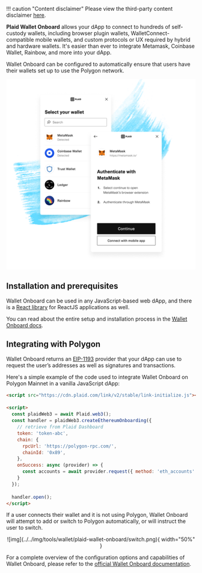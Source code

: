 !!! caution "Content disclaimer"
    Please view the third-party content disclaimer [<ins>here</ins>](https://github.com/0xPolygon/wiki/blob/master/CONTENT_DISCLAIMER.md).

**Plaid Wallet Onboard** allows your dApp to connect to hundreds of self-custody wallets, including browser plugin wallets, WalletConnect-compatible mobile wallets, and custom protocols or UX required by hybrid and hardware wallets. It's easier than ever to integrate Metamask, Coinbase Wallet, Rainbow, and more into your dApp.

Wallet Onboard can be configured to automatically ensure that users have their wallets set up to use the Polygon network.

![img](../../img/tools/wallet/plaid-wallet-onboard/splash.png)

## Installation and prerequisites

Wallet Onboard can be used in any JavaScript-based web dApp, and there is a [React library](https://github.com/plaid/react-plaid-link#usage-with-wallet-onboard) for ReactJS applications as well.

You can read about the entire setup and installation process in the [Wallet Onboard docs](https://plaid.com/docs/wallet-onboard/add-to-app/#enable-wallet-onboard-and-retrieve-a-link-token).

## Integrating with Polygon

Wallet Onboard returns an [EIP-1193](https://eips.ethereum.org/EIPS/eip-1193) provider that your dApp can use to request the user’s addresses as well as signatures and transactions.

Here's a simple example of the code used to integrate Wallet Onboard on Polygon Mainnet in a vanilla JavaScript dApp:

```html
<script src="https://cdn.plaid.com/link/v2/stable/link-initialize.js"></script>

<script>
  const plaidWeb3 = await Plaid.web3();
  const handler = plaidWeb3.createEthereumOnboarding({
    // retrieve from Plaid Dashboard
    token: 'token-abc',
    chain: {
      rpcUrl: 'https://polygon-rpc.com/',
      chainId: '0x89',
    },
    onSuccess: async (provider) => {
      const accounts = await provider.request({ method: 'eth_accounts' });
    }
  });

  handler.open();
</script>
```

If a user connects their wallet and it is not using Polygon, Wallet Onboard will attempt to add or switch to Polygon automatically, or will instruct the user to switch.

<center>
![img](../../img/tools/wallet/plaid-wallet-onboard/switch.png){ width="50%" }
</center>

For a complete overview of the configuration options and capabilities of Wallet Onboard, please refer to the [official Wallet Onboard documentation](https://plaid.com/docs/wallet-onboard/).

